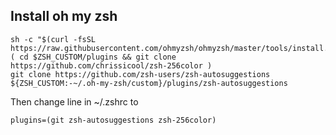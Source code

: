 ## Install oh my zsh

```
sh -c "$(curl -fsSL https://raw.githubusercontent.com/ohmyzsh/ohmyzsh/master/tools/install.sh)"
( cd $ZSH_CUSTOM/plugins && git clone https://github.com/chrissicool/zsh-256color )
git clone https://github.com/zsh-users/zsh-autosuggestions ${ZSH_CUSTOM:-~/.oh-my-zsh/custom}/plugins/zsh-autosuggestions
```

Then change line in ~/.zshrc to
```
plugins=(git zsh-autosuggestions zsh-256color)
```
